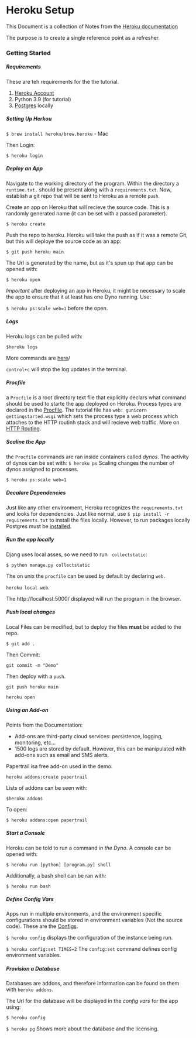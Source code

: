 # Heroku Setup # 

This Document is a collection of Notes from the [Heroku documentation](https://devcenter.heroku.com/articles/getting-started-with-python?c=7013A000000txcVQAQ&utm_campaign=Onboarding-2.0-Deploy-1.2-Python&utm_medium=email&utm_source=nurture&utm_content=devcenter&utm_term=start-python#set-up)

The purpose is to create a single reference point as a refresher. 

### Getting Started ###

##### Requirements #####

These are teh requirements for the the tutorial.

1. [Heroku Account](https://signup.heroku.com/signup/dc)
2. Python 3.9 (for tutorial)
3. [Postgres](https://devcenter.heroku.com/articles/heroku-postgresql#local-setup) locally


##### Setting Up Herkou #####

` $ brew install heroku/brew.heroku ` - Mac

Then Login:

`$ heroku login`

##### Deploy an App #####

Navigate to the working directory of the program. Within the directory a `runtime.txt.` should be present along with a `requirements.txt`. 
Now, establish a git repo that will be sent to Heroku as a remote `push`.

Create an app on Heroku that will recieve the source code. This is a randomly generated name (it can be set with a passed parameter). 

`$ heroku create`

Push the repo to heroku. Heroku will take the push as if it was a remote Git, but this will deploye the source code as an app:

`$ git push heroku main` 

The Url is generated by the name, but as it's spun up that app can be opened with:

`$ heroku open`

_Important_ after deploying an app in Heroku, it might be necessary to scale the app to ensure that it at least has one Dyno running. Use:

`$ heroku ps:scale web=1` before the open. 

##### Logs #####

Heroku logs can be pulled with:

`$heroku logs `

More commands are [here](https://devcenter.heroku.com/articles/logging)/

`control+c` will stop the log updates in the terminal.

##### Procfile #####

a `Procfile` is a root directory text file that explicitly declars what command should be used to starte the app deployed on Heroku. Process types are declared in the [Procfile](https://devcenter.heroku.com/articles/procfile). The tutorial file has `web: gunicorn gettingstarted.wsgi` which sets the process type a web process which attaches to the HTTP routinh stack and will recieve web traffic. More on [HTTP Routing](https://devcenter.heroku.com/articles/http-routing).

##### Scaline the App #####
the `Procfile` commands are ran inside containers called _dynos_. The activity of dynos can be set with:
`$ heroku ps` 
Scaling changes the number of dynos assigned to processes. 

`$ heroku ps:scale web=1`

##### Decalare Dependencies #####

Just like any other environment, Heroku recognizes the `requirements.txt` and looks for dependencies. Just like normal, use `$ pip install -r requirements.txt` to install the files locally. However, to run packages locally Postgres must be [installed](https://devcenter.heroku.com/articles/heroku-postgresql#local-setup). 

##### Run the app locally #####

Djang uses local asses, so we need to run ` collectstatic`:

`$ python manage.py collectstatic`

The on unix the `procfile` can be used by default by declaring `web`.

`heroku local web`. 

The http://localhost:5000/ displayed will run the program in the browser. 

##### Push local changes #####

Local Files can be modified, but to deploy the files __must__ be added to the repo.

`$ git add .`

Then Commit:

`git commit -m "Demo"`

Then deploy with a `push`.

`git push heroku main`

`heroku open`

##### Using an Add-on #####

Points from the Documentation: 
* Add-ons are third-party cloud services: persistence, logging, monitoring, etc...
* 1500 logs are stored by default. However, this can be manipulated with add-ons such as email and SMS alerts. 

Papertrail isa free add-on used in the demo. 

`heroku addons:create papertrail`

Lists of addons can be seen with:

`$heroku addons`

To open:

`$ heroku addons:open papertrail`

##### Start a Console #####

Heroku can be told to run a command _in the Dyno_. A console can be opened with:

`$ heroku run [python] [program.py] shell` 

Additionally, a bash shell can be ran with:

`$ heroku run bash`

##### Define Config Vars #####

Apps run in multiple environments, and the environment specific configurations should be stored in environment variables (Not the source code). These are the [Configs](https://12factor.net/config).

`$ heroku config` displays the configuration of the instance being run. 

`$ heroku config:set TIMES=2`
The `config:set` command defines config environment variables. 

##### Provision a Database #####

Databases are addons, and therefore information can be found on them with `heroku addons`. 

The Url for the database will be displayed in the _config vars_ for the app using:

`$ heroku config`

`$ heroku pg` Shows more about the database and the licensing. 






